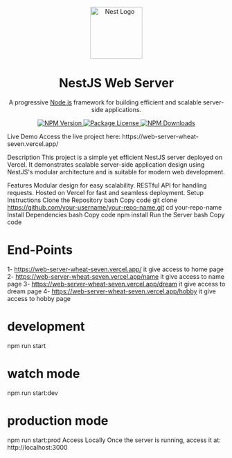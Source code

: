<p align="center"> <a href="http://nestjs.com/" target="blank"> <img src="https://nestjs.com/img/logo-small.svg" width="120" alt="Nest Logo" /> </a> </p> <h1 align="center">NestJS Web Server</h1> <p align="center"> A progressive <a href="http://nodejs.org" target="_blank">Node.js</a> framework for building efficient and scalable server-side applications. </p> <p align="center"> <a href="https://www.npmjs.com/~nestjscore" target="_blank"> <img src="https://img.shields.io/npm/v/@nestjs/core.svg" alt="NPM Version" /> </a> <a href="https://www.npmjs.com/~nestjscore" target="_blank"> <img src="https://img.shields.io/npm/l/@nestjs/core.svg" alt="Package License" /> </a> <a href="https://www.npmjs.com/~nestjscore" target="_blank"> <img src="https://img.shields.io/npm/dm/@nestjs/common.svg" alt="NPM Downloads" /> </a> </p>
Live Demo
Access the live project here:
https://web-server-wheat-seven.vercel.app/

Description
This project is a simple yet efficient NestJS server deployed on Vercel. It demonstrates scalable server-side application design using NestJS's modular architecture and is suitable for modern web development.

Features
Modular design for easy scalability.
RESTful API for handling requests.
Hosted on Vercel for fast and seamless deployment.
Setup Instructions
Clone the Repository
bash
Copy code
git clone https://github.com/your-username/your-repo-name.git
cd your-repo-name
Install Dependencies
bash
Copy code
npm install
Run the Server
bash
Copy code

# End-Points
1- https://web-server-wheat-seven.vercel.app/  it give access to home page
2- https://web-server-wheat-seven.vercel.app/name  it give access to name page
3- https://web-server-wheat-seven.vercel.app/dream  it give access to dream page
4- https://web-server-wheat-seven.vercel.app/hobby  it give access to hobby page


# development
npm run start

# watch mode
npm run start:dev

# production mode
npm run start:prod
Access Locally
Once the server is running, access it at:
http://localhost:3000

